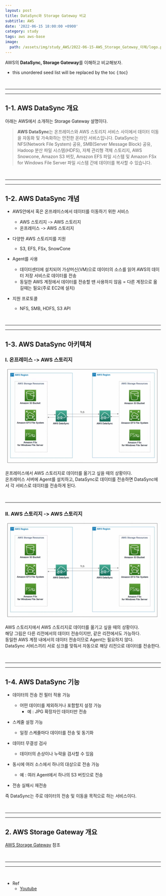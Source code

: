 ```yaml
---
layout: post
title: DataSync와 Storage Gateway 비교
subtitle: AWS
date: '2022-06-15 18:00:00 +0900'
category: study
tags: aws aws-base
image:
  path: /assets/img/study_AWS/2022-06-15-AWS_Storage_Gateway_이해/logo.png
---
```


AWS의 **DataSync, Storage Gateway**를 이해하고 비교해보자.

<!--more-->

* this unordered seed list will be replaced by the toc
{:toc}

<br>
<hr/>
<hr/>

## 1-1. AWS DataSync 개요

아래는 AWS에서 소개하는 Storage Gateway 설명이다.

> **AWS DataSync**는 온프레미스와 AWS 스토리지 서비스 사이에서 데이터 이동을 자동화 및 가속화하는 안전한 온라인 서비스입니다. DataSync는 NFS(Network File System) 공유, SMB(Server Message Block) 공유, Hadoop 분산 파일 시스템(HDFS), 자체 관리형 객체 스토리지, AWS Snowcone, Amazon S3 버킷, Amazon EFS 파일 시스템 및 Amazon FSx for Windows File Server 파일 시스템 간에 데이터를 복사할 수 있습니다.

<br>
<hr/>
<hr/>

## 1-2. AWS DataSync 개념

* AWS안에서 혹은 온프레미스에서 데이터를 이동하기 위한 서비스
    + AWS 스토리지 -> AWS 스토리지
    + 온프레미스 -> AWS 스토리지

* 다양한 AWS 스토리지를 지원
    + S3, EFS, FSx, SnowCone

* Agent를 사용
    + 데이터센터에 설치되어 가상머신(VM)으로 데이터의 소스를 읽어 AWS의 데이터 저장 서비스로 데이터를 전송
    + 동일한 AWS 계정에서 데이터를 전송할 땐 사용하지 않음 = 다른 계정으로 옮길때는 필요(주로 EC2에 설치)

* 지원 프로토콜
    + NFS, SMB, HDFS, S3 API


<br>
<hr/>
<hr/>

## 1-3. AWS DataSync 아키텍쳐

### I. 온프레미스 -> AWS 스토리지

![archi](/assets/img/study_AWS/2022-06-15-DataSync_Storage_Gateway_비교/archi.png)

온프레미스에서 AWS 스토리지로 데이터를 옮기고 싶을 때의 상황이다.<br>
온프레미스 서버에 Agent를 설치하고, DataSync로 데이터를 전송하면 DataSync에서 각 서비스로 데이터를 전송하게 된다.

<br>
<hr/>

### II. AWS 스토리지 -> AWS 스토리지

![archi2](/assets/img/study_AWS/2022-06-15-DataSync_Storage_Gateway_비교/archi2.png)

AWS 스토리지에서 AWS 스토리지로 데이터를 옮기고 싶을 때의 상황이다.<br>
해당 그림은 다른 리전에서의 데이터 전송이지만, 같은 리전에서도 가능하다.<br>
동일한 AWS 계정 내에서의 데이터 전송이므로 Agent는 필요하지 않다.<br>
DataSync 서비스끼리 서로 싱크를 맞춰서 자동으로 해당 리전으로 데이터를 전송한다.

<br>
<hr/>
<hr/>

## 1-4. AWS DataSync 기능

* 데이터의 전송 전 필터 적용 가능
    + 어떤 데이터를 제외하거나 포함할지 설정 가능
        - 예 : JPG 확장자인 데이터만 전송

* 스케줄 설정 가능
    + 일정 스케줄마다 데이터를 전송 및 동기화

* 데이터 무결성 검사
    + 데이터의 손상이나 누락을 검사할 수 있음

* 동시에 여러 소스에서 하나의 대상으로 전송 가능
    + 예 : 여러 Agent에서 하나의 S3 버킷으로 전송

* 전송 실패시 재전송

즉 DataSync는 주로 데이터의 전송 및 이동을 목적으로 하는 서비스이다.

<br>
<hr/>
<hr/>

## 2. AWS Storage Gateway 개요

[AWS Storage Gateway](https://heoj10272.github.io/study/DataSync_Storage_Gateway_비교.html) 참조

<br>
<hr/>
<hr/>
<br>

* Ref
  - [Youtube](https://youtu.be/gjlRurFnYeg)


